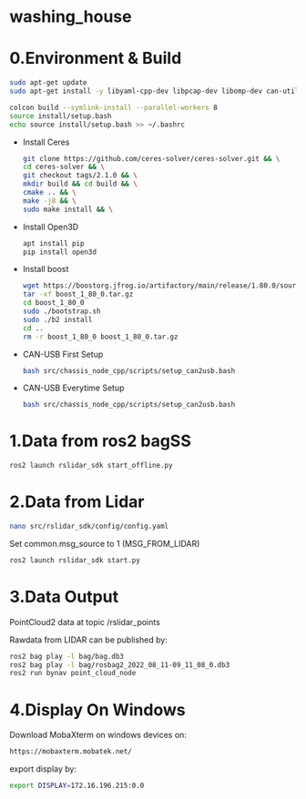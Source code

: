 # washing_house

# 0.Environment & Build

```sh
sudo apt-get update
sudo apt-get install -y libyaml-cpp-dev libpcap-dev libomp-dev can-utils  libasio-dev
```

```sh
colcon build --symlink-install --parallel-workers 8
source install/setup.bash
echo source install/setup.bash >> ~/.bashrc
```
* Install Ceres
    ```sh
    git clone https://github.com/ceres-solver/ceres-solver.git && \
    cd ceres-solver && \
    git checkout tags/2.1.0 && \
    mkdir build && cd build && \
    cmake .. && \
    make -j8 && \
    sudo make install && \
    ```

* Install Open3D
    ```sh
    apt install pip
    pip install open3d
    ```
* Install boost
    ```sh
    wget https://boostorg.jfrog.io/artifactory/main/release/1.80.0/source/boost_1_80_0.tar.gz
    tar -xf boost_1_80_0.tar.gz
    cd boost_1_80_0
    sudo ./bootstrap.sh
    sudo ./b2 install
    cd ..
    rm -r boost_1_80_0 boost_1_80_0.tar.gz
    ```

* CAN-USB First Setup
    ```sh
    bash src/chassis_node_cpp/scripts/setup_can2usb.bash
    ```
* CAN-USB Everytime Setup
    ```sh
    bash src/chassis_node_cpp/scripts/setup_can2usb.bash
    ```

# 1.Data from ros2 bagSS

```sh
ros2 launch rslidar_sdk start_offline.py
```

# 2.Data from Lidar

```sh
nano src/rslidar_sdk/config/config.yaml
```

Set common.msg_source to 1 (MSG_FROM_LIDAR)

```sh
ros2 launch rslidar_sdk start.py
```

# 3.Data Output

PointCloud2 data at topic /rslidar_points

Rawdata from LIDAR can be published by:

```sh
ros2 bag play -l bag/bag.db3
ros2 bag play -l bag/rosbag2_2022_08_11-09_11_08_0.db3
ros2 run bynav point_cloud_node
```

# 4.Display On Windows

Download MobaXterm on windows devices on:

```sh
https://mobaxterm.mobatek.net/
```

export display by:

```sh
export DISPLAY=172.16.196.215:0.0     
```
